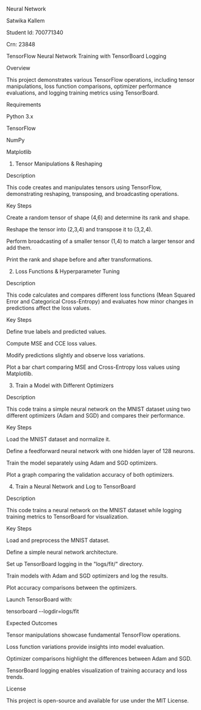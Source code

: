 Neural Network 

Satwika Kallem 

Student Id: 700771340

Crn: 23848 

TensorFlow Neural Network Training with TensorBoard Logging

Overview

This project demonstrates various TensorFlow operations, including tensor manipulations, loss function comparisons, optimizer performance evaluations, and logging training metrics using TensorBoard.

Requirements

Python 3.x

TensorFlow

NumPy

Matplotlib

1. Tensor Manipulations & Reshaping

Description

This code creates and manipulates tensors using TensorFlow, demonstrating reshaping, transposing, and broadcasting operations.

Key Steps

Create a random tensor of shape (4,6) and determine its rank and shape.

Reshape the tensor into (2,3,4) and transpose it to (3,2,4).

Perform broadcasting of a smaller tensor (1,4) to match a larger tensor and add them.

Print the rank and shape before and after transformations.

2. Loss Functions & Hyperparameter Tuning

Description

This code calculates and compares different loss functions (Mean Squared Error and Categorical Cross-Entropy) and evaluates how minor changes in predictions affect the loss values.

Key Steps

Define true labels and predicted values.

Compute MSE and CCE loss values.

Modify predictions slightly and observe loss variations.

Plot a bar chart comparing MSE and Cross-Entropy loss values using Matplotlib.

3. Train a Model with Different Optimizers

Description

This code trains a simple neural network on the MNIST dataset using two different optimizers (Adam and SGD) and compares their performance.

Key Steps

Load the MNIST dataset and normalize it.

Define a feedforward neural network with one hidden layer of 128 neurons.

Train the model separately using Adam and SGD optimizers.

Plot a graph comparing the validation accuracy of both optimizers.

4. Train a Neural Network and Log to TensorBoard

Description

This code trains a neural network on the MNIST dataset while logging training metrics to TensorBoard for visualization.

Key Steps

Load and preprocess the MNIST dataset.

Define a simple neural network architecture.

Set up TensorBoard logging in the "logs/fit/" directory.

Train models with Adam and SGD optimizers and log the results.

Plot accuracy comparisons between the optimizers.

Launch TensorBoard with:

tensorboard --logdir=logs/fit

Expected Outcomes

Tensor manipulations showcase fundamental TensorFlow operations.

Loss function variations provide insights into model evaluation.

Optimizer comparisons highlight the differences between Adam and SGD.

TensorBoard logging enables visualization of training accuracy and loss trends.

License

This project is open-source and available for use under the MIT License.
